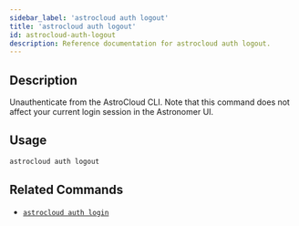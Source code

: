 ```yaml
---
sidebar_label: 'astrocloud auth logout'
title: 'astrocloud auth logout'
id: astrocloud-auth-logout
description: Reference documentation for astrocloud auth logout.
---
```


## Description

Unauthenticate from the AstroCloud CLI. Note that this command does not affect your current login session in the Astronomer UI. 

## Usage

```sh
astrocloud auth logout
```

## Related Commands

- [`astrocloud auth login`](cli-reference/astrocloud-auth-login.md)
